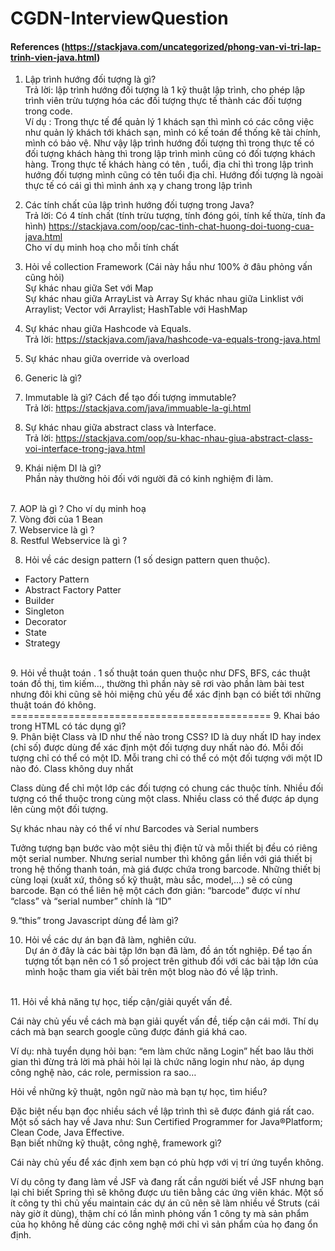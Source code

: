 # CGDN-InterviewQuestion
#### References (https://stackjava.com/uncategorized/phong-van-vi-tri-lap-trinh-vien-java.html)
1. Lập trình hướng đối tượng là gì? <br>
Trả lời: lập trình hướng đối tượng là 1 kỹ thuật lập trình, cho phép lập trình viên trừu tượng hóa các đối tượng thực tế thành các đối tượng trong code. <br>
Ví dụ : Trong thực tế để quản lý 1 khách sạn thì mình có các công việc như quản lý khách tới khách sạn, mình có kế toán để thống kê tài chính, mình có bảo vệ. Như vậy lập trình hướng đối tượng thì trong thực tế có đối tượng khách hàng thì trong lập trình mình cũng có đối tượng khách hàng. Trong thực tế khách hàng có tên , tuổi, địa chỉ thì trong lập trình hướng đối tượng mình cũng có tên tuổi địa chỉ. Hướng đối tượng là ngoài thực tế có cái gì thì mình ánh xạ y chang trong lập trình

2. Các tính chất của lập trình hướng đối tượng trong Java? <br>
Trả lời: Có 4 tính chất (tính trừu tượng, tính đóng gói, tính kế thừa, tính đa hình) 
https://stackjava.com/oop/cac-tinh-chat-huong-doi-tuong-cua-java.html <br>
Cho ví dụ minh hoạ cho mỗi tính chất

3. Hỏi về collection Framework (Cái này hầu như 100% ở đâu phỏng vấn cũng hỏi)<br>
Sự khác nhau giữa Set với Map <br>
Sự khác nhau giữa ArrayList và Array
Sự khác nhau giữa Linklist với Arraylist; Vector với Arraylist; HashTable với HashMap<br>
4. Sự khác nhau giữa Hashcode và Equals. <br>
Trả lời: https://stackjava.com/java/hashcode-va-equals-trong-java.html
4. Sự khác nhau giữa override và overload
4. Generic là gì?



5. Immutable là gì? Cách để tạo đối tượng immutable? <br>
Trả lời: https://stackjava.com/java/immuable-la-gi.html
6. Sự khác nhau giữa abstract class và Interface.<br>
Trả lời: https://stackjava.com/oop/su-khac-nhau-giua-abstract-class-voi-interface-trong-java.html



7. Khái niệm DI là gì? <br>
Phần này thường hỏi đối với người đã có kinh nghiệm đi làm.
<br>
7. AOP là gì ? Cho ví dụ minh hoạ

<br>
7. Vòng đời của 1 Bean 
<br>
7. Webservice là gì ?
<br>
8. Restful Webservice là gì ?


8. Hỏi về các design pattern (1 số design pattern quen thuộc).
+ Factory Pattern <br>
+ Abstract Factory Patter  <br>
+ Builder <br>
+ Singleton <br>
+ Decorator <br>
+ State  <br>
+ Strategy <br>
<br>
9. Hỏi về thuật toán .
1 số thuật toán quen thuộc như DFS, BFS, các thuật toán đồ thị, tìm kiếm…, thường thì phần này sẽ rơi vào phần làm bài test nhưng đôi khi cũng sẽ hỏi miệng chủ yếu để xác định bạn có biết tới những thuật toán đó không.
<br>
=============================================
9. Khai báo <!DOCTYPE> trong HTML có tác dụng gì?
<br> 
9. Phân biệt Class và ID như thế nào trong CSS?
ID là duy nhất
ID hay index (chỉ số) được dùng để xác định một đối tượng duy nhất nào đó. Mỗi đối tượng chỉ có thể có một ID. Mỗi trang chỉ có thể có một đối tượng với một ID nào đó.
Class không duy nhất

Class dùng để chỉ một lớp các đối tượng có chung các thuộc tính. Nhiều đối tượng có thể thuộc trong cùng một class. Nhiều class có thể được áp dụng lên cùng một đối tượng.

Sự khác nhau này có thể ví như Barcodes và Serial numbers

Tưởng tượng bạn bước vào một siêu thị điện tử và mỗi thiết bị đều có riêng một serial number. Nhưng serial number thì không gắn liền với giá thiết bị trong hệ thống thanh toán, mà giá được chứa trong barcode. Những thiết bị cùng loại (xuất xứ, thông số kỹ thuật, màu sắc, model,…) sẽ có cùng barcode. Bạn có thể liên hệ một cách đơn giản: “barcode” được ví như “class” và “serial number” chính là “ID”
<br>

9.“this” trong Javascript dùng để làm gì?

10. Hỏi về các dự án bạn đã làm, nghiên cứu.<br>
Dự án ở đây là các bài tập lớn bạn đã làm, đồ án tốt nghiệp.
Để tạo ấn tượng tốt bạn nên có 1 số project trên github đối với các bài tập lớn của mình hoặc tham gia viết bài trên một blog nào đó về lập trình.
<br>
11. Hỏi về khả năng tự học, tiếp cận/giải quyết vấn đề. <br>

Cái này chủ yếu về cách mà bạn giải quyết vấn đề, tiếp cận cái mới. Thí dụ cách mà bạn search google cũng được đánh giá khá cao.

Ví dụ: nhà tuyển dụng hỏi bạn: “em làm chức năng Login” hết bao lâu thời gian thì đừng trả lời mà phải hỏi lại là chức năng login như nào, áp dụng công nghệ nào, các role, permission ra sao…

Hỏi về những kỹ thuật, ngôn ngữ nào mà bạn tự học, tìm hiểu?

Đặc biệt nếu bạn đọc nhiều sách về lập trình thì sẽ được đánh giá rất cao. Một số sách hay về Java như: Sun Certified Programmer for Java®Platform; Clean Code, Java Effective.
<br>
Bạn biết những kỹ thuật, công nghệ, framework gì?

Cái này chủ yếu để xác định xem bạn có phù hợp với vị trí ứng tuyển không.

Ví dụ công ty đang làm về JSF và đang rất cần người biết về JSF nhưng bạn lại chỉ biết Spring thì sẽ không được ưu tiên bằng các ứng viên khác. Một số ít công ty thì chủ yếu maintain các dự án cũ nên sẽ làm nhiều về Struts (cái này giờ ít dùng), thậm chí có lần mình phỏng vấn 1 công ty mà sản phẩm của họ không hề dùng các công nghệ mới chỉ vì sản phẩm của họ đang ổn định.
<br>




